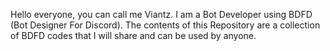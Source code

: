 Hello everyone, you can call me Viantz.
I am a Bot Developer using BDFD (Bot Designer For Discord).
The contents of this Repository are a collection of BDFD codes that I will share and can be used by anyone.
